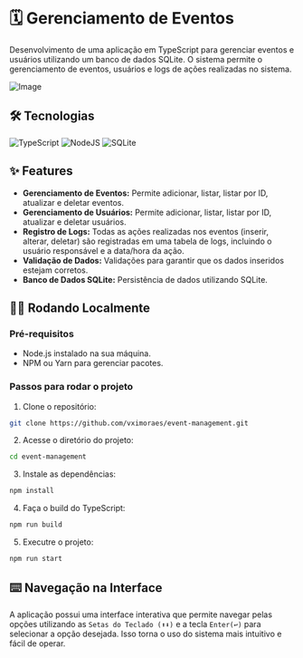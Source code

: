 # 🗓️ Gerenciamento de Eventos 
Desenvolvimento de uma aplicação em TypeScript para gerenciar eventos e usuários utilizando um banco de dados SQLite. O sistema permite o gerenciamento de eventos, usuários e logs de ações realizadas no sistema.

![Image](https://github.com/user-attachments/assets/66abf54f-17d7-4e8b-953e-5abf59de7ab6)

## 🛠️ Tecnologias
![TypeScript](https://img.shields.io/badge/typescript-%23007ACC.svg?style=for-the-badge&logo=typescript&logoColor=white) ![NodeJS](https://img.shields.io/badge/node.js-6DA55F?style=for-the-badge&logo=node.js&logoColor=white) ![SQLite](https://img.shields.io/badge/sqlite-%2307405e.svg?style=for-the-badge&logo=sqlite&logoColor=white)

## ✨ Features
- **Gerenciamento de Eventos:** Permite adicionar, listar, listar por ID, atualizar e deletar eventos.
- **Gerenciamento de Usuários:** Permite adicionar, listar, listar por ID, atualizar e deletar usuários.
- **Registro de Logs:** Todas as ações realizadas nos eventos (inserir, alterar, deletar) são registradas em uma tabela de logs, incluindo o usuário responsável e a data/hora da ação.
- **Validação de Dados:** Validações para garantir que os dados inseridos estejam corretos.
- **Banco de Dados SQLite:** Persistência de dados utilizando SQLite.

## 🏃‍♂️ Rodando Localmente

### Pré-requisitos

- Node.js instalado na sua máquina.
- NPM ou Yarn para gerenciar pacotes.

### Passos para rodar o projeto

1. Clone o repositório:
```bash
git clone https://github.com/vximoraes/event-management.git
```

2. Acesse o diretório do projeto:
```bash
cd event-management  
```

3. Instale as dependências:
```bash
npm install  
```

4. Faça o build do TypeScript:
```bash
npm run build
```

5. Executre o projeto:
```bash
npm run start 
```

## ⌨️ Navegação na Interface
A aplicação possui uma interface interativa que permite navegar pelas opções utilizando as ```Setas do Teclado (⬆️⬇️)``` e a tecla ```Enter(↩️)``` para selecionar a opção desejada. Isso torna o uso do sistema mais intuitivo e fácil de operar.
